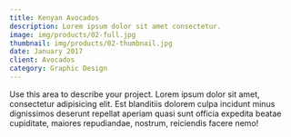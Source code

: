 ```yaml
---
title: Kenyan Avocados
description: Lorem ipsum dolor sit amet consectetur.
image: img/products/02-full.jpg
thumbnail: img/products/02-thumbnail.jpg
date: January 2017
client: Avocados 
category: Graphic Design
---
```

Use this area to describe your project. Lorem ipsum dolor sit amet, consectetur adipisicing elit. Est blanditiis dolorem culpa incidunt minus dignissimos deserunt repellat aperiam quasi sunt officia expedita beatae cupiditate, maiores repudiandae, nostrum, reiciendis facere nemo!
